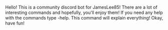 Hello! This is a community discord bot for JamesLee85! There are a lot of interesting commands and hopefully, you'll enjoy them! If you need any help with the commands type -help. This command will explain everything! Okay, have fun! 
